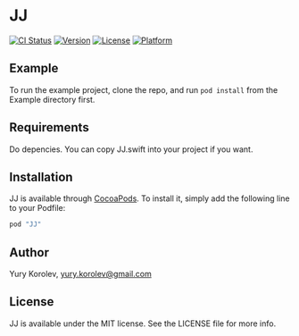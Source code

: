 # JJ

[![CI Status](http://img.shields.io/travis/anjlab/JJ.svg?style=flat)](https://travis-ci.org/anjlab/JJ)
[![Version](https://img.shields.io/cocoapods/v/JJ.svg?style=flat)](http://cocoapods.org/pods/JJ)
[![License](https://img.shields.io/cocoapods/l/JJ.svg?style=flat)](http://cocoapods.org/pods/JJ)
[![Platform](https://img.shields.io/cocoapods/p/JJ.svg?style=flat)](http://cocoapods.org/pods/JJ)

## Example

To run the example project, clone the repo, and run `pod install` from the Example directory first.



## Requirements

Do depencies. You can copy JJ.swift into your project if you want.

## Installation

JJ is available through [CocoaPods](http://cocoapods.org). To install
it, simply add the following line to your Podfile:

```ruby
pod "JJ"
```

## Author

Yury Korolev, yury.korolev@gmail.com

## License

JJ is available under the MIT license. See the LICENSE file for more info.
